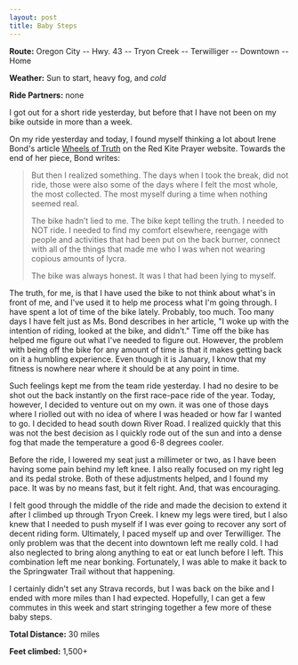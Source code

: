 ```yaml
---
layout: post
title: Baby Steps
---
```


**Route:** Oregon City -- Hwy. 43 -- Tryon Creek -- Terwilliger -- Downtown -- Home

**Weather:** Sun to start, heavy fog, and _cold_

**Ride Partners:** none

I got out for  a short ride yesterday, but before that I have not been on my bike outside in more than a week.

On my ride yesterday and today, I found myself thinking a lot about Irene Bond's article [Wheels of Truth](http://redkiteprayer.com/2014/01/wheels-of-truth/) on the Red Kite Prayer website. Towards the end of her piece, Bond writes:

>But then I realized something. The days when I took the break, did not ride,
>those were also some of the days where I felt the most whole, the most 
>collected. The most myself during a time when nothing seemed real. 
>
>The bike hadn’t lied to me. The bike kept telling the truth. I needed to NOT ride. I 
>needed to find my comfort elsewhere, reengage with people and activities that had been 
>put on the back burner, connect with all of the things that made me who I was when not 
>wearing copious amounts of lycra. 
>
>The bike was always honest. It was I that had been lying to myself. 

The truth, for me, is that I have used the bike to not think about what's in front of me, and I've used it to help me process what I'm going through. I have spent a lot of time of the bike lately. Probably, too much. Too many days I have felt just as Ms. Bond describes in her article, "I woke up with the intention of riding, looked at the bike, and didn’t." Time off the bike has helped me figure out what I've needed to figure out. However, the problem with being off the bike for any amount of time is that it makes getting back on it a humbling experience. Even though it is January, I know that my fitness is nowhere near where it should be at any point in time.

Such feelings kept me from the team ride yesterday. I had no desire to be shot out the back instantly on the first race-pace ride of the year. Today, however, I decided to venture out on my own. it was one of those days where I riolled out with no idea of where I was headed or how far I wanted to go. I decided to head south down River Road. I realized quickly that this was not the best decision as I quickly rode out of the sun and into a dense fog that made the temperature a good 6-8 degrees cooler.

Before the ride, I lowered my seat just a millimeter or two, as I have been having some pain behind my left knee. I also really focused on my right leg and its pedal stroke. Both of these adjustments helped, and I found my pace. It was by no means fast, but it felt right. And, that was encouraging.

I felt good through the middle of the ride and made the decision to extend it after I climbed up through Tryon Creek. I knew my legs were tired, but I also knew that I needed to push myself if I was ever going to recover any sort of decent riding form. Ultimately, I paced myself up and over Terwilliger. The only problem was that the decent into downtown left me really cold. I had also neglected to bring along anything to eat or eat lunch before I left. This combination left me near bonking. Fortunately, I was able to make it back to the Springwater Trail without that happening.

I certainly didn't set any Strava records, but I was back on the bike and I ended with more miles than I had expected. Hopefully, I can get a few commutes in this week and start stringing together a few more of these baby steps.

**Total Distance:** 30 miles

**Feet climbed:** 1,500+